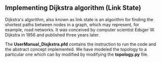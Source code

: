 ## Implementing Dijkstra algorithm (Link State)
Dijkstra's algorithm, also known as link state is an algorithm for finding the shortest paths between nodes in a graph, which may represent, for example, road networks. It was conceived by computer scientist Edsger W. Dijkstra in 1956 and published three years later.

The **UserManual_Disjkstra.pfd** contains the instruction to run the code and the abstract concept implemented. We have modeled the topology to a particular one which can by modified by modifying the **topology.py** file.

